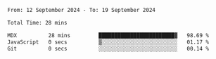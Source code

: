 <!--START_SECTION:waka-->

```txt
From: 12 September 2024 - To: 19 September 2024

Total Time: 28 mins

MDX          28 mins         ████████████████████████▓   98.69 %
JavaScript   0 secs          ▒░░░░░░░░░░░░░░░░░░░░░░░░   01.17 %
Git          0 secs          ░░░░░░░░░░░░░░░░░░░░░░░░░   00.14 %
```

<!--END_SECTION:waka-->